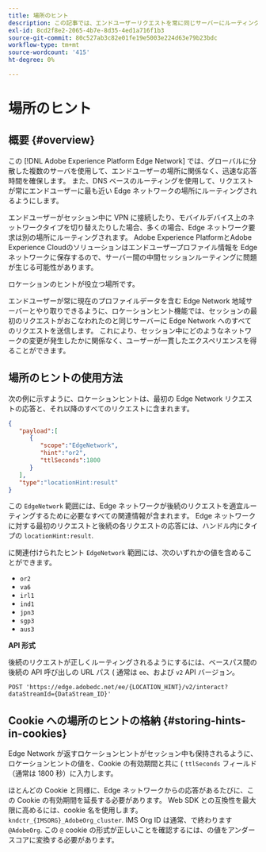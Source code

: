 ```yaml
---
title: 場所のヒント
description: この記事では、エンドユーザーリクエストを常に同じサーバーにルーティングできるように、Edge Network Server API でロケーションヒントがどのように機能するかを説明します。
exl-id: 8cd2f8e2-2065-4b7e-8d35-4ed1a716f1b3
source-git-commit: 80c527ab3c82e01fe19e5003e224d63e79b23bdc
workflow-type: tm+mt
source-wordcount: '415'
ht-degree: 0%

---
```


# 場所のヒント

## 概要 {#overview}

この [!DNL Adobe Experience Platform Edge Network] では、グローバルに分散した複数のサーバを使用して、エンドユーザーの場所に関係なく、迅速な応答時間を確保します。 また、DNS ベースのルーティングを使用して、リクエストが常にエンドユーザーに最も近い Edge ネットワークの場所にルーティングされるようにします。

エンドユーザーがセッション中に VPN に接続したり、モバイルデバイス上のネットワークタイプを切り替えたりした場合、多くの場合、Edge ネットワーク要求は別の場所にルーティングされます。 Adobe Experience PlatformとAdobe Experience Cloudのソリューションはエンドユーザープロファイル情報を Edge ネットワークに保存するので、サーバー間の中間セッションルーティングに問題が生じる可能性があります。

ロケーションのヒントが役立つ場所です。

エンドユーザーが常に現在のプロファイルデータを含む Edge Network 地域サーバーとやり取りできるように、ロケーションヒント機能では、セッションの最初のリクエストがおこなわれたのと同じサーバーに Edge Network へのすべてのリクエストを送信します。 これにより、セッション中にどのようなネットワークの変更が発生したかに関係なく、ユーザーが一貫したエクスペリエンスを得ることができます。

## 場所のヒントの使用方法

次の例に示すように、ロケーションヒントは、最初の Edge Network リクエストの応答と、それ以降のすべてのリクエストに含まれます。

```json
{
   "payload":[
      {
         "scope":"EdgeNetwork",
         "hint":"or2",
         "ttlSeconds":1800
      }
   ],
   "type":"locationHint:result"
}
```

この `EdgeNetwork` 範囲には、Edge ネットワークが後続のリクエストを適宜ルーティングするために必要なすべての関連情報が含まれます。 Edge ネットワークに対する最初のリクエストと後続の各リクエストの応答には、ハンドル内にタイプの `locationHint:result`.

に関連付けられたヒント `EdgeNetwork` 範囲には、次のいずれかの値を含めることができます。

* `or2`
* `va6`
* `irl1`
* `ind1`
* `jpn3`
* `sgp3`
* `aus3`

**API 形式**

後続のリクエストが正しくルーティングされるようにするには、ベースパス間の後続の API 呼び出しの URL パス ( 通常は `ee`、および `v2` API バージョン。

```http
POST 'https://edge.adobedc.net/ee/{LOCATION_HINT}/v2/interact?dataStreamId={DataStream_ID}'
```

## Cookie への場所のヒントの格納 {#storing-hints-in-cookies}

Edge Network が返すロケーションヒントがセッション中も保持されるように、ロケーションヒントの値を、Cookie の有効期間と共に ( `ttlSeconds` フィールド（通常は 1800 秒）に入力します。

ほとんどの Cookie と同様に、Edge ネットワークからの応答があるたびに、この Cookie の有効期間を延長する必要があります。 Web SDK との互換性を最大限に高めるには、cookie 名を使用します。 `kndctr_{IMSORG}_AdobeOrg_cluster`. IMS Org ID は通常、で終わります `@AdobeOrg`. この `@` cookie の形式が正しいことを確認するには、の値をアンダースコアに変換する必要があります。
